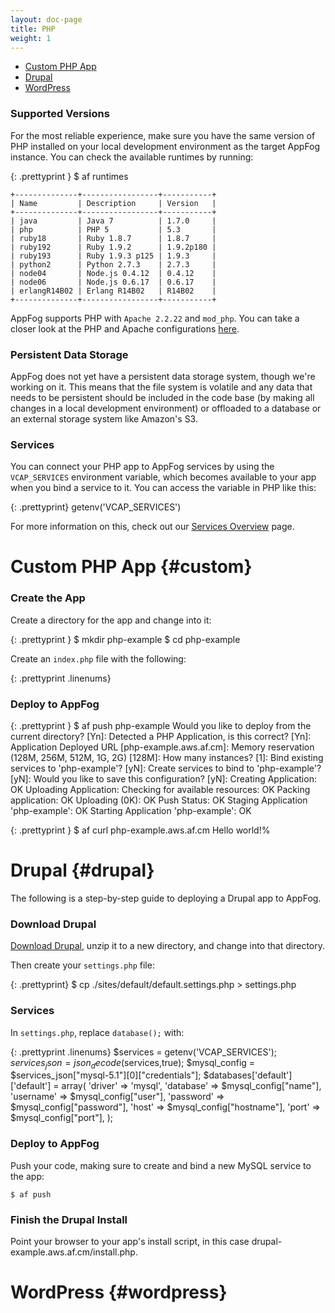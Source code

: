 ```yaml
---
layout: doc-page
title: PHP
weight: 1
---
```


* [Custom PHP App](#custom)
* [Drupal](#drupal)
* [WordPress](#wordpress)

### Supported Versions

For the most reliable experience, make sure you have the same version of PHP installed on your local development environment as the target AppFog instance. You can check the available runtimes by running: 

{: .prettyprint }
    $ af runtimes
    
    +--------------+-----------------+-----------+
    | Name         | Description     | Version   |
    +--------------+-----------------+-----------+
    | java         | Java 7          | 1.7.0     |
    | php          | PHP 5           | 5.3       |
    | ruby18       | Ruby 1.8.7      | 1.8.7     |
    | ruby192      | Ruby 1.9.2      | 1.9.2p180 |
    | ruby193      | Ruby 1.9.3 p125 | 1.9.3     |
    | python2      | Python 2.7.3    | 2.7.3     |
    | node04       | Node.js 0.4.12  | 0.4.12    |
    | node06       | Node.js 0.6.17  | 0.6.17    |
    | erlangR14B02 | Erlang R14B02   | R14B02    |
    +--------------+-----------------+-----------+

AppFog supports PHP with `Apache 2.2.22` and `mod_php`. You can take a closer look at the PHP and Apache configurations [here](http://phpinfo.aws.af.cm/info.php).

### Persistent Data Storage

AppFog does not yet have a persistent data storage system, though we're working on it. This means that the file system is volatile and any data that needs to be persistent should be included in the code base (by making all changes in a local development environment) or offloaded to a database or an external storage system like Amazon's S3.  

### Services

You can connect your PHP app to AppFog services by using the `VCAP_SERVICES` environment variable, which becomes available to your app when you bind a service to it. You can access the variable in PHP like this: 

{: .prettyprint}
    getenv('VCAP_SERVICES')

For more information on this, check out our [Services Overview](/services/overview) page.

# Custom PHP App {#custom}

### Create the App

Create a directory for the app and change into it:

{: .prettyprint }
    $ mkdir php-example
    $ cd php-example

Create an `index.php` file with the following:

{: .prettyprint .linenums}
    <?php echo "Hello world!"; ?>

### Deploy to AppFog

{: .prettyprint }
    $ af push php-example
    Would you like to deploy from the current directory? [Yn]:
    Detected a PHP Application, is this correct? [Yn]:
    Application Deployed URL [php-example.aws.af.cm]:
    Memory reservation (128M, 256M, 512M, 1G, 2G) [128M]:
    How many instances? [1]:
    Bind existing services to 'php-example'? [yN]:
    Create services to bind to 'php-example'? [yN]:
    Would you like to save this configuration? [yN]:
    Creating Application: OK
    Uploading Application:
        Checking for available resources: OK
        Packing application: OK
        Uploading (0K): OK
    Push Status: OK
    Staging Application 'php-example': OK
    Starting Application 'php-example': OK

{: .prettyprint }
    $ af curl php-example.aws.af.cm
    Hello world!% 

# Drupal {#drupal}

The following is a step-by-step guide to deploying a Drupal app to AppFog.

### Download Drupal

[Download Drupal](http://drupal.org/project/download/), unzip it to a new directory, and change into that directory.

Then create your `settings.php` file:

{: .prettyprint}
    $ cp ./sites/default/default.settings.php > settings.php

### Services

In `settings.php`, replace `database();` with:

{: .prettyprint .linenums}
    $services = getenv('VCAP_SERVICES'); 
    $services_json = json_decode($services,true); 
    $mysql_config = $services_json["mysql-5.1"][0]["credentials"]; 
    $databases['default']['default'] = array( 
        'driver' => 'mysql',
        'database' => $mysql_config["name"],
        'username' => $mysql_config["user"],
        'password' => $mysql_config["password"],
        'host' => $mysql_config["hostname"],
        'port' => $mysql_config["port"],
    );

### Deploy to AppFog

Push your code, making sure to create and bind a new MySQL service to the app:

    $ af push

### Finish the Drupal Install

Point your browser to your app's install script, in this case drupal-example.aws.af.cm/install.php.

# WordPress {#wordpress}
